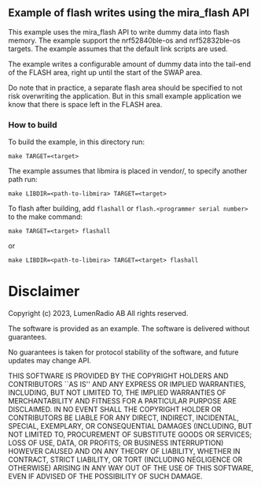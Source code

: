 ## Example of flash writes using the mira_flash API

This example uses the mira_flash API to write dummy data into flash memory.
The example support the nrf52840ble-os and nrf52832ble-os targets. The example
assumes that the default link scripts are used.

The example writes a configurable amount of dummy data into the tail-end of the
FLASH area, right up until the start of the SWAP area.

Do note that in practice, a separate flash area should be specified to not risk 
overwriting the application. But in this small example application we know that 
there is space left in the FLASH area.

### How to build
To build the example, in this directory run:  
```
make TARGET=<target>
```
The example assumes that libmira is placed in vendor/, to specify another path run:
```
make LIBDIR=<path-to-libmira> TARGET=<target>
```

To flash after building, add `flashall` or `flash.<programmer serial number>` to the make command:
```
make TARGET=<target> flashall
``````
or
```
make LIBDIR=<path-to-libmira> TARGET=<target> flashall
```


# Disclaimer

Copyright (c) 2023, LumenRadio AB All rights reserved.

The software is provided as an example. The software is delivered without guarantees.

No guarantees is taken for protocol stability of the software, and future
updates may change API.

THIS SOFTWARE IS PROVIDED BY THE COPYRIGHT HOLDERS AND CONTRIBUTORS \`\`AS IS''
AND ANY EXPRESS OR IMPLIED WARRANTIES, INCLUDING, BUT NOT LIMITED TO, THE
IMPLIED WARRANTIES OF MERCHANTABILITY AND FITNESS FOR A PARTICULAR PURPOSE
ARE DISCLAIMED. IN NO EVENT SHALL THE COPYRIGHT HOLDER OR CONTRIBUTORS BE
LIABLE FOR ANY DIRECT, INDIRECT, INCIDENTAL, SPECIAL, EXEMPLARY, OR
CONSEQUENTIAL DAMAGES (INCLUDING, BUT NOT LIMITED TO, PROCUREMENT OF
SUBSTITUTE GOODS OR SERVICES; LOSS OF USE, DATA, OR PROFITS; OR BUSINESS
INTERRUPTION) HOWEVER CAUSED AND ON ANY THEORY OF LIABILITY, WHETHER IN
CONTRACT, STRICT LIABILITY, OR TORT (INCLUDING NEGLIGENCE OR OTHERWISE)
ARISING IN ANY WAY OUT OF THE USE OF THIS SOFTWARE, EVEN IF ADVISED OF THE
POSSIBILITY OF SUCH DAMAGE.
